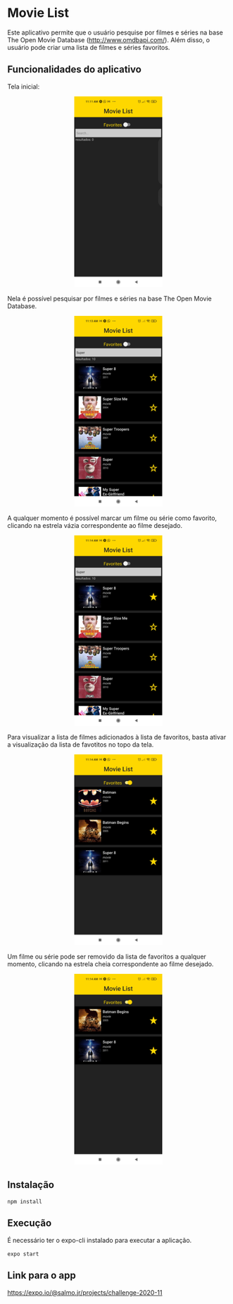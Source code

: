 # Movie List
Este aplicativo permite que o usuário pesquise por filmes e séries na base The Open Movie Database (http://www.omdbapi.com/). Além disso, o usuário pode criar uma lista de filmes e séries favoritos.

## Funcionalidades do aplicativo
Tela inicial:
<p align="center">
  <img src="./documentation/tela-inicial.jpg" alt="tela inicial" width="200px">
</p>

Nela é possível pesquisar por filmes e séries na base The Open Movie Database.
<p align="center">
  <img src="./documentation/pesquisa-de-filmes.jpg" alt="pesquisa de filmes e séries" width="200px">
</p>

A qualquer momento é possível marcar um filme ou série como favorito, clicando na estrela vázia correspondente ao filme desejado.
<p align="center">
  <img src="./documentation/marcar-filme-como-favorito.jpg" alt="marcar filme ou série como favorito" width="200px">
</p>

Para visualizar a lista de filmes adicionados à lista de favoritos, basta ativar a visualização da lista de favotitos no topo da tela.
<p align="center">
  <img src="./documentation/visualizacao-de-favoritos-2.jpg" alt="lista de favoritos" width="200px">
</p>

Um filme ou série pode ser removido da lista de favoritos a qualquer momento, clicando na estrela cheia correspondente ao filme desejado.
<p align="center">
  <img src="./documentation/remover-filme-da-lista-de-favoritos.jpg" alt="remover filme ou série da lista de favoritos" width="200px">
</p>

## Instalação
```
npm install
```
## Execução
É necessário ter o expo-cli instalado para executar a aplicação.
```
expo start
```

## Link para o app
https://expo.io/@salmo.jr/projects/challenge-2020-11

